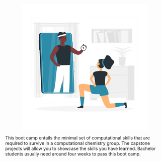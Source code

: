 <p align="center">
<img src="media/bootcamp.png" width="400">
</p>

This boot camp entails the minimal set of computational skills that are required to survive in a computational chemistry group. The capstone projects will allow you to showcase the skills you have learned. Bachelor students usually need around four weeks to pass this boot camp. 



